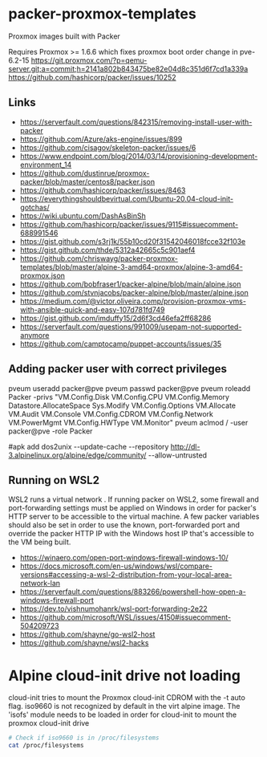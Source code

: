 # packer-proxmox-templates
Proxmox images built with Packer

Requires Proxmox >= 1.6.6 which fixes proxmox boot order change in pve-6.2-15
https://git.proxmox.com/?p=qemu-server.git;a=commit;h=2141a802b843475be82e04d8c351d6f7cd1a339a
https://github.com/hashicorp/packer/issues/10252

## Links
- https://serverfault.com/questions/842315/removing-install-user-with-packer
- https://github.com/Azure/aks-engine/issues/899
- https://github.com/cisagov/skeleton-packer/issues/6
- https://www.endpoint.com/blog/2014/03/14/provisioning-development-environment_14
- https://github.com/dustinrue/proxmox-packer/blob/master/centos8/packer.json
- https://github.com/hashicorp/packer/issues/8463
- https://everythingshouldbevirtual.com/Ubuntu-20.04-cloud-init-gotchas/
- https://wiki.ubuntu.com/DashAsBinSh
- https://github.com/hashicorp/packer/issues/9115#issuecomment-688991546
- https://gist.github.com/s3rj1k/55b10cd20f31542046018fcce32f103e
- https://gist.github.com/thde/5312a42665c5c901aef4
- https://github.com/chriswayg/packer-proxmox-templates/blob/master/alpine-3-amd64-proxmox/alpine-3-amd64-proxmox.json
- https://github.com/bobfraser1/packer-alpine/blob/main/alpine.json
- https://github.com/stvnjacobs/packer-alpine/blob/master/alpine.json
- https://medium.com/@victor.oliveira.comp/provision-proxmox-vms-with-ansible-quick-and-easy-107d781fd749
- https://gist.github.com/imduffy15/2d6f3cd46efa2ff68286
- https://serverfault.com/questions/991009/usepam-not-supported-anymore
- https://github.com/camptocamp/puppet-accounts/issues/35

## Adding packer user with correct privileges 
pveum useradd packer@pve
pveum passwd packer@pve
pveum roleadd Packer -privs "VM.Config.Disk VM.Config.CPU VM.Config.Memory Datastore.AllocateSpace Sys.Modify VM.Config.Options VM.Allocate VM.Audit VM.Console VM.Config.CDROM VM.Config.Network VM.PowerMgmt VM.Config.HWType VM.Monitor"
pveum aclmod / -user packer@pve -role Packer

#apk add dos2unix --update-cache --repository http://dl-3.alpinelinux.org/alpine/edge/community/ --allow-untrusted

## Running on WSL2

WSL2 runs a virtual network . If running packer on WSL2, some firewall and port-forwarding settings must be applied on Windows in order for packer's HTTP server to be accessible to the virtual machine. A few packer variables should also be set in order to use the known, port-forwarded port and override the packer HTTP IP with the Windows host IP that's accessible to the VM being built.

- https://winaero.com/open-port-windows-firewall-windows-10/
- https://docs.microsoft.com/en-us/windows/wsl/compare-versions#accessing-a-wsl-2-distribution-from-your-local-area-network-lan
- https://serverfault.com/questions/883266/powershell-how-open-a-windows-firewall-port
- https://dev.to/vishnumohanrk/wsl-port-forwarding-2e22
- https://github.com/microsoft/WSL/issues/4150#issuecomment-504209723
- https://github.com/shayne/go-wsl2-host
- https://github.com/shayne/wsl2-hacks

# Alpine cloud-init drive not loading

cloud-init tries to mount the Proxmox cloud-init CDROM with the -t auto flag. iso9660 is not recognized by default in the virt alpine image. The 'isofs' module needs to be loaded in order for cloud-init to mount the proxmox cloud-init drive

```bash
# Check if iso9660 is in /proc/filesystems
cat /proc/filesystems


```
